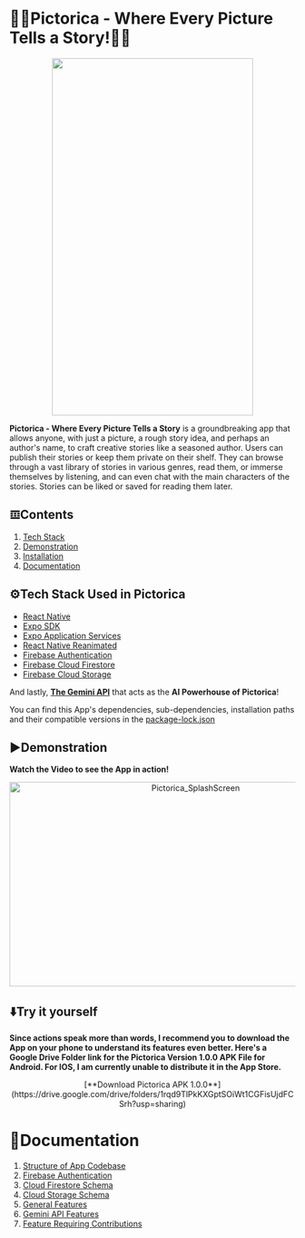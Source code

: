 # 🎑📖Pictorica - Where Every Picture Tells a Story!📖🎑

<p align="center">
  <img src="https://github.com/user-attachments/assets/5875cf4d-d407-4fef-b3b2-01aaf63e32cf"  width="354" height="629">
</p>

**Pictorica - Where Every Picture Tells a Story** is a groundbreaking app that allows anyone, with just a picture, a rough story idea, and perhaps an author's name, to craft creative stories like a seasoned author. Users can publish their stories or keep them private on their shelf. They can browse through a vast library of stories in various genres, read them, or immerse themselves by listening, and can even chat with the main characters of the stories. Stories can be liked or saved for reading them later.

## 𝌞Contents

1. [Tech Stack](https://github.com/hy-atharv/Pictorica/blob/main/README.md#%EF%B8%8Ftech-stack-used-in-pictorica)
2. [Demonstration](https://github.com/hy-atharv/Pictorica/blob/main/README.md#%EF%B8%8Fdemonstration)
3. [Installation](https://github.com/hy-atharv/Pictorica/blob/main/README.md#%EF%B8%8Ftry-it-yourself)
4. [Documentation](https://github.com/hy-atharv/Pictorica/blob/main/README.md#documentation)

## ⚙️Tech Stack Used in Pictorica

- [React Native](https://reactnative.dev)
- [Expo SDK](https://docs.expo.dev/versions/latest/)
- [Expo Application Services](https://expo.dev/eas)
- [React Native Reanimated](https://docs.swmansion.com/react-native-reanimated/)
- [Firebase Authentication](https://firebase.google.com/docs/auth)
- [Firebase Cloud Firestore](https://firebase.google.com/docs/firestore)
- [Firebase Cloud Storage](https://firebase.google.com/docs/storage)

And lastly, [**The Gemini API**](https://ai.google.dev/gemini-api) that acts as the **AI Powerhouse of Pictorica**!

You can find this App's dependencies, sub-dependencies, installation paths and their compatible versions in the [package-lock.json](https://github.com/hy-atharv/Pictorica/blob/main/package-lock.json)


## ▶️Demonstration
**Watch the Video to see the App in action!**

<p align="center">
  <a href="https://youtu.be/BlGpkClaqrA?feature=shared">
    <img src="https://github.com/user-attachments/assets/debf329b-e421-4164-a29b-0ed536ccd70d" alt="Pictorica_SplashScreen" width="640" height="360">
  </a>
</p>


## ⬇️Try it yourself
**Since actions speak more than words, I recommend you to download the App on your phone to understand its features even better.
Here's a Google Drive Folder link for the Pictorica Version 1.0.0 APK File for Android. For IOS, I am currently unable to distribute it in the App Store.**

<p align="center">
[**Download Pictorica APK 1.0.0**](https://drive.google.com/drive/folders/1rqd9TlPkKXGptSOiWt1CGFisUjdFCSrh?usp=sharing)
</p>

# 📜Documentation

1. [Structure of App Codebase]()
2. [Firebase Authentication]()
3. [Cloud Firestore Schema]()
4. [Cloud Storage Schema]()
5. [General Features]()
6. [Gemini API Features]()
7. [Feature Requiring Contributions]()





